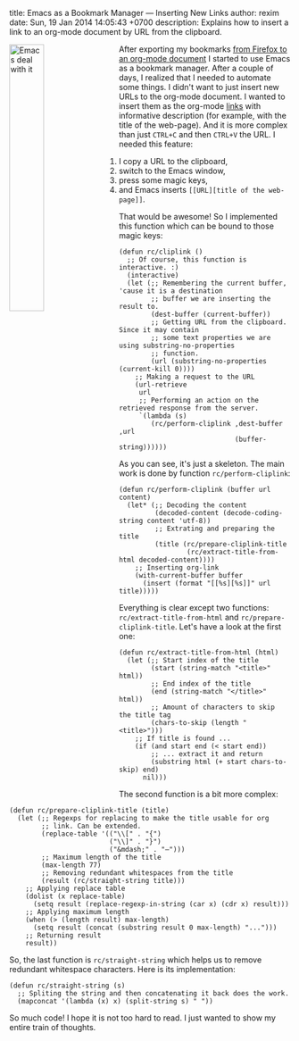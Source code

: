 title: Emacs as a Bookmark Manager &mdash; Inserting New Links
author: rexim
date: Sun, 19 Jan 2014 14:05:43 +0700
description: Explains how to insert a link to an org-mode document by URL from the clipboard.

<!-- OMG, markdown sucks! -->
<img src="images/emacs-deal-with-it.png"
     style="float: left; width: 35%; margin-right: 20px;"
     alt="Emacs deal with it" />

After exporting my bookmarks
[from Firefox to an org-mode document](/firefox-bookmarks-to-org-mode.html)
I started to use Emacs as a bookmark manager. After a couple of days,
I realized that I needed to automate some things. I didn't want to
just insert new URLs to the org-mode document. I&nbsp;wanted to insert
them as the org-mode
[links](http://orgmode.org/manual/Link-format.html) with informative
description (for example, with the title of the web-page). And it is
more complex than just `CTRL+C` and then `CTRL+V` the URL. I needed
this feature:

1. I copy a URL to the clipboard,
2. switch to the Emacs window,
3. press some magic keys,
4. and Emacs inserts `[[URL][title of the web-page]]`.

That would be awesome! So I implemented this function which can be
bound to those magic keys:

    (defun rc/cliplink ()
      ;; Of course, this function is interactive. :)
      (interactive)
      (let (;; Remembering the current buffer, 'cause it is a destination
            ;; buffer we are inserting the result to.
            (dest-buffer (current-buffer))
            ;; Getting URL from the clipboard. Since it may contain
            ;; some text properties we are using substring-no-properties
            ;; function.
            (url (substring-no-properties (current-kill 0))))
        ;; Making a request to the URL
        (url-retrieve
         url
         ;; Performing an action on the retrieved response from the server.
         `(lambda (s)
            (rc/perform-cliplink ,dest-buffer ,url
                                 (buffer-string))))))

As you can see, it's just a skeleton. The main work is done by
function `rc/perform-cliplink`:

    (defun rc/perform-cliplink (buffer url content)
      (let* (;; Decoding the content
             (decoded-content (decode-coding-string content 'utf-8))
             ;; Extrating and preparing the title
             (title (rc/prepare-cliplink-title
                     (rc/extract-title-from-html decoded-content))))
        ;; Inserting org-link
        (with-current-buffer buffer
          (insert (format "[[%s][%s]]" url title)))))

Everything is clear except two functions: `rc/extract-title-from-html`
and `rc/prepare-cliplink-title`. Let's have a look at the first one:

    (defun rc/extract-title-from-html (html)
      (let (;; Start index of the title
            (start (string-match "<title>" html))
            ;; End index of the title
            (end (string-match "</title>" html))
            ;; Amount of characters to skip the title tag
            (chars-to-skip (length "<title>")))
        ;; If title is found ...
        (if (and start end (< start end))
            ;; ... extract it and return
            (substring html (+ start chars-to-skip) end)
          nil)))

The second function is a bit more complex:

    (defun rc/prepare-cliplink-title (title)
      (let (;; Regexps for replacing to make the title usable for org
            ;; link. Can be extended.
            (replace-table '(("\\[" . "{")
                             ("\\]" . "}")
                             ("&mdash;" . "—")))
            ;; Maximum length of the title
            (max-length 77)
            ;; Removing redundant whitespaces from the title
            (result (rc/straight-string title)))
        ;; Applying replace table
        (dolist (x replace-table)
          (setq result (replace-regexp-in-string (car x) (cdr x) result)))
        ;; Applying maximum length
        (when (> (length result) max-length)
          (setq result (concat (substring result 0 max-length) "...")))
        ;; Returning result
        result))

So, the last function is `rc/straight-string` which helps us to remove
redundant whitespace characters. Here is its implementation:

    (defun rc/straight-string (s)
      ;; Spliting the string and then concatenating it back does the work.
      (mapconcat '(lambda (x) x) (split-string s) " "))

So much code! I hope it is not too hard to read. I just wanted to show
my entire train of thoughts.
